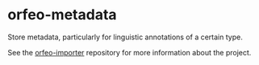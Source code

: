 # orfeo-metadata

Store metadata, particularly for linguistic annotations of a certain type.

See the [orfeo-importer](https://github.com/larilampen/orfeo-importer)
repository for more information about the project.
